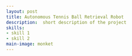 ```yaml
---
layout: post
title: Autonomous Tennis Ball Retrieval Robot
description:  short description of the project
skills: 
- skill 1
- skill 2
main-image: monket
---
```

